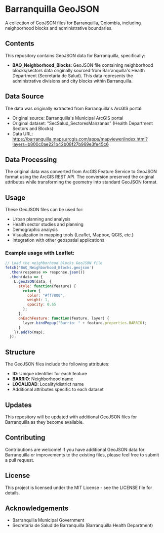 # Barranquilla GeoJSON

A collection of GeoJSON files for Barranquilla, Colombia, including neighborhood blocks and administrative boundaries.

## Contents

This repository contains GeoJSON data for Barranquilla, specifically:

- **BAQ_Neighborhood_Blocks**: GeoJSON file containing neighborhood blocks/sectors data originally sourced from Barranquilla's Health Department (Secretaría de Salud). This data represents the administrative divisions and city blocks within Barranquilla.

## Data Source

The data was originally extracted from Barranquilla's ArcGIS portal:
- Original source: Barranquilla's Municipal ArcGIS portal
- Original dataset: "SecSalud_SectoresManzanas" (Health Department Sectors and Blocks)
- Data URL: https://barranquilla.maps.arcgis.com/apps/mapviewer/index.html?layers=b800c0ae221b42b08f27b969e3fe45c6

## Data Processing

The original data was converted from ArcGIS Feature Service to GeoJSON format using the ArcGIS REST API. The conversion preserved the original attributes while transforming the geometry into standard GeoJSON format.

## Usage

These GeoJSON files can be used for:

- Urban planning and analysis
- Health sector studies and planning
- Demographic analysis
- Visualization in mapping tools (Leaflet, Mapbox, QGIS, etc.)
- Integration with other geospatial applications

### Example usage with Leaflet:

```javascript
// Load the neighborhood blocks GeoJSON file
fetch('BAQ_Neighborhood_Blocks.geojson')
  .then(response => response.json())
  .then(data => {
    L.geoJSON(data, {
      style: function(feature) {
        return {
          color: "#ff7800",
          weight: 1,
          opacity: 0.65
        };
      },
      onEachFeature: function(feature, layer) {
        layer.bindPopup("Barrio: " + feature.properties.BARRIO);
      }
    }).addTo(map);
  });
```

## Structure

The GeoJSON files include the following attributes:

- **ID**: Unique identifier for each feature
- **BARRIO**: Neighborhood name
- **LOCALIDAD**: Locality/district name
- Additional attributes specific to each dataset

## Updates

This repository will be updated with additional GeoJSON files for Barranquilla as they become available.

## Contributing

Contributions are welcome! If you have additional GeoJSON data for Barranquilla or improvements to the existing files, please feel free to submit a pull request.

## License

This project is licensed under the MIT License - see the LICENSE file for details.

## Acknowledgements

- Barranquilla Municipal Government
- Secretaría de Salud de Barranquilla (Barranquilla Health Department)
